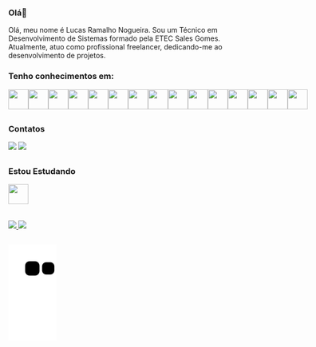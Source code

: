 ### Olá👋
<p>Olá, meu nome é Lucas Ramalho Nogueira. Sou um Técnico em Desenvolvimento de Sistemas formado pela ETEC Sales Gomes. Atualmente, atuo como profissional freelancer, dedicando-me ao desenvolvimento de projetos.</p>


<h3>Tenho conhecimentos em:</h3>
<div style="display:flex;">
  <img src="https://cdn.jsdelivr.net/gh/devicons/devicon/icons/html5/html5-original.svg" width="40" height="40"/>
  <img src="https://cdn.jsdelivr.net/gh/devicons/devicon/icons/css3/css3-original.svg" width="40" height="40" />
  <img src="https://cdn.jsdelivr.net/gh/devicons/devicon/icons/tailwindcss/tailwindcss-original-wordmark.svg" width="40" height="40" />
  <img src="https://cdn.jsdelivr.net/gh/devicons/devicon/icons/javascript/javascript-original.svg" width="40" height="40" />
  <img src="https://cdn.jsdelivr.net/gh/devicons/devicon/icons/bootstrap/bootstrap-original.svg"  width="40" height="40" />
  <img src="https://cdn.jsdelivr.net/gh/devicons/devicon/icons/python/python-original.svg" width="40" height="40" />
  <img src="https://cdn.jsdelivr.net/gh/devicons/devicon/icons/arduino/arduino-original.svg" width="40" height="40" />
  <img src="https://cdn.jsdelivr.net/gh/devicons/devicon/icons/figma/figma-original.svg" width="40" height="40" />
  <img src="https://cdn.jsdelivr.net/gh/devicons/devicon/icons/angularjs/angularjs-original.svg" width="40" height="40" />
  <img src="https://cdn.jsdelivr.net/gh/devicons/devicon/icons/git/git-original.svg" width="40" height="40"/>
  <img src="https://cdn.jsdelivr.net/gh/devicons/devicon/icons/ionic/ionic-original.svg" width="40" height="40"/>
  <img src="https://cdn.jsdelivr.net/gh/devicons/devicon/icons/mysql/mysql-original.svg" width="40" height="40"/>
  <img src="https://cdn.jsdelivr.net/gh/devicons/devicon/icons/nodejs/nodejs-original.svg" width="40" height="40"/>
  <img src="https://cdn.jsdelivr.net/gh/devicons/devicon/icons/php/php-original.svg" width="40" height="40">
  <img src="https://cdn.jsdelivr.net/gh/devicons/devicon/icons/sass/sass-original.svg" width="40" height="40"/>
</div>

##

<h3>Contatos</h3>
<div>
  <a href="https://instagram.com/lucas_r_nogueira" target="_blank"><img src="https://img.shields.io/badge/-Instagram-%23E4405F?style=for-the-badge&logo=instagram&logoColor=white" target="_blank"></a>
  <a href = "mailto:contato@ramalhol148@gmail.com"><img src="https://img.shields.io/badge/Gmail-D14836?style=for-the-badge&logo=gmail&logoColor=white" target="_blank"></a>
</div>

##

<h3>Estou Estudando</h3>
<img src="https://cdn.jsdelivr.net/gh/devicons/devicon/icons/react/react-original.svg" width="40" height="40"/>
          
##

<div>
<a href="https://github.com/Lucas-r-Nogueira">
<img height="180em" src="https://github-readme-stats.vercel.app/api/top-langs/?username=Lucas-r-Nogueira&layout=compact&theme=dracula">
<img height="180em" src="https://github-readme-stats.vercel.app/api?username=Lucas-r-Nogueira&show_icons=true&theme=dracula&include_all_commits=true&count_private=true"/>
</div>

##

![Snake animation](https://github.com/rafaballerini/rafaballerini/blob/output/github-contribution-grid-snake.svg)

          
          
          
          

          
          




          
